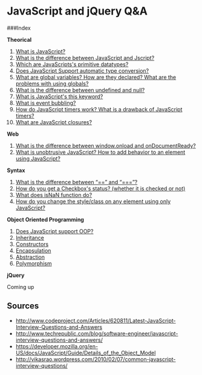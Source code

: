 JavaScript and jQuery Q&A
=========================

###Index

**Theorical**

 1. [What is JavaScript?](/questions/Theorical.md#1-what-is-javascript)
 2. [What is the difference between JavaScript and Jscript?](/questions/Theorical.md#2-what-is-the-difference-between-javascript-and-jscript)
 3. [Which are JavaScripts's primitive datatypes?](/questions/Theorical.md#3-which-are-javascriptss-primitive-datatypes)
 4. [Does JavaScript Support automatic type conversion?](/questions/Theorical.md#4-does-javascript-support-automatic-type-conversion)
 5. [What are global variables? How are they declared? What are the problems with using globals?](/questions/Theorical.md#5-what-are-global-variables-how-are-they-declared-what-are-the-problems-with-using-globals)
 6. [What is the difference between undefined and null?](/questions/Theorical.md#6-what-is-the-difference-between-undefined-and-null)
 7. [What is JavaScript's this keyword?](/questions/Theorical.md#7-what-is-javascripts-this-keyword)
 8. [What is event bubbling?](/questions/Theorical.md#8-what-is-event-bubbling)
 9. [How do JavaScript timers work? What is a drawback of JavaScript timers?](/questions/Theorical.md#9-how-do-javascript-timers-work-what-is-a-drawback-of-javascript-timers)
 10. [What are JavaScript closures?](/questions/Theorical.md#10-what-are-javascript-closures)

**Web**

1. [What is the difference between window.onload and onDocumentReady?](/questions/Web.md#1-what-is-the-difference-between-windowonload-and-ondocumentready)
2. [What is unobtrusive JavaScript? How to add behavior to an element using JavaScript?](/questions/Web.md#2-what-is-unobtrusive-javascript-how-to-add-behavior-to-an-element-using-javascript)

**Syntax**

 1. [What is the difference between “==” and “===”?](/questions/Syntax.md#1-what-is-the-difference-between--and-)
 2. [How do you get a Checkbox's status? (whether it is checked or not)](/questions/Syntax.md#2-how-do-you-get-a-checkboxs-status-whether-it-is-checked-or-not)
 3. [What does isNaN function do?](/questions/Syntax.md#3-what-does-isnan-function-do)
 4. [How do you change the style/class on any element using only JavaScript?](/questions/Syntax.md#4-how-do-you-change-the-styleclass-on-any-element-using-only-javascript)

**Object Oriented Programming**

 1. [Does JavaScript support OOP?](/questions/OOP.md#1-does-javascript-support-oop)
 2. [Inheritance](/questions/OOP.md#2-inheritance)
 3. [Constructors](/questions/OOP.md#3-constructors)
 4. [Encapsulation](/OOP.md#4-encapsulation)
 5. [Abstraction](/questions/OOP.md#5-abstraction)
 6. [Polymorphism](/questions/OOP.md#6-polymorphism)

**jQuery**
 
 Coming up

Sources
-------

- http://www.codeproject.com/Articles/620811/Latest-JavaScript-Interview-Questions-and-Answers
- http://www.techrepublic.com/blog/software-engineer/javascript-interview-questions-and-answers/
- https://developer.mozilla.org/en-US/docs/JavaScript/Guide/Details_of_the_Object_Model
- http://vikasrao.wordpress.com/2010/02/07/common-javascript-interview-questions/
